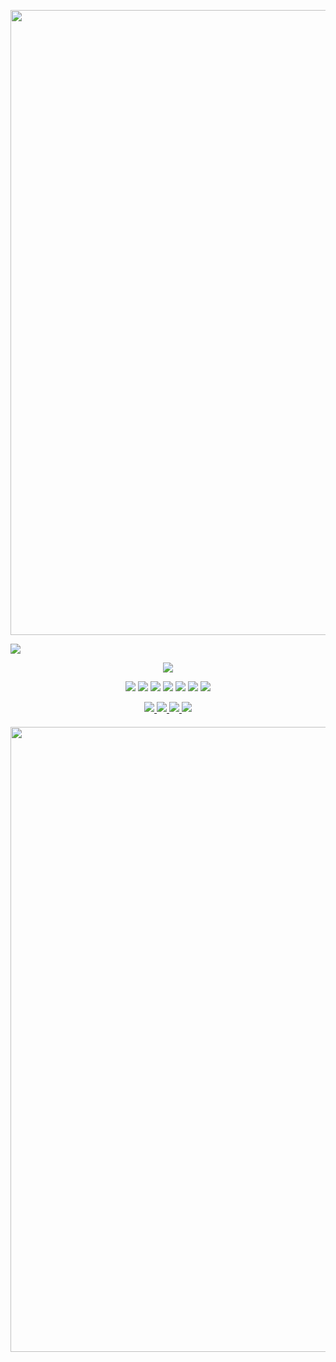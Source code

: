 <p align="center">
	<img width=1000 align="center" src="https://capsule-render.vercel.app/api?type=waving&height=256&color=gradient&text=Hello%20World!&animation=fadeIn&section=header&reversal=false&fontAlignY=38&desc=Welcome%20to%20my%20GitHub%20profile!%20Put%20stars,%20fork%20and%20contribute!&descAlignY=51&descAlign=62" />
</p>

<img src="https://komarev.com/ghpvc/?username=alabotski" />

<p align="center">
  		<a href="https://github.com/alabotski">
			<img align="center" src="https://github-readme-stackoverflow.vercel.app/?userID=1460643" />
		</a>
		<p align="center">
			<img src="https://img.shields.io/badge/java-%23ED8B00.svg?style=for-the-badge&logo=openjdk&logoColor=white" />
			<img src="https://img.shields.io/badge/MongoDB-%234ea94b.svg?style=for-the-badge&logo=mongodb&logoColor=white" />
			<img src="https://img.shields.io/badge/mysql-4479A1.svg?style=for-the-badge&logo=mysql&logoColor=white" />
			<img src="https://img.shields.io/badge/postgres-%23316192.svg?style=for-the-badge&logo=postgresql&logoColor=white" />
			<img src="https://img.shields.io/badge/redis-%23DD0031.svg?style=for-the-badge&logo=redis&logoColor=white" />
			<img src="https://img.shields.io/badge/Apache%20Kafka-000?style=for-the-badge&logo=apachekafka&logoColor=white" />
			<img src="https://img.shields.io/badge/spring-%236DB33F.svg?style=for-the-badge&logo=spring&logoColor=white" />		
		</p>
</p>

<p align="center">
	<a href="https://github.com/alabotski">
		<img align="center" style="padding-bottom:10px" src="https://github-readme-stats.vercel.app/api?username=alabotski&count_private=true&show_icons=true&theme=transparent&card_width=500" />
	</a> 
	<a href="https://github.com/alabotski">
		<img align="center" style="padding-bottom:10px" src="https://github-readme-stats.vercel.app/api/top-langs?username=anuraghazra&layout=compact&langs_count=8&theme=transparent&card_width=500" />
	</a>		
	<a href="https://github.com/alabotski">
		<img align="center" style="padding-bottom:10px" src="https://streak-stats.demolab.com?user=alabotski&theme=transparent&date_format=j%20M%5B%20Y%5D" />
	</a>
	<a href="https://github.com/alabotski">
		<img align="center" style="padding-bottom:10px" src="https://github-profile-trophy.vercel.app/?username=alabotski&column=5" />
	</a>
</p>

<p align="center">
	<img width=1000 align="center" src="https://capsule-render.vercel.app/api?type=soft&height=150&color=gradient&text=Come%20again!&animation=twinkling&section=footer" />
</p>	